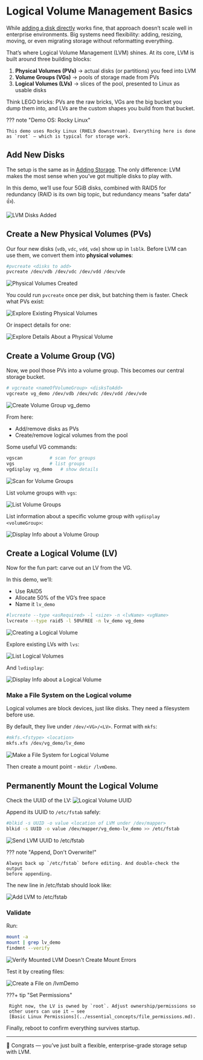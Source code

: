 # Logical Volume Management Basics
While [adding a disk directly](adding_storage.md) works fine, that approach
doesn’t scale well in enterprise environments. Big systems need flexibility:
adding, resizing, moving, or even migrating storage without reformatting
everything.

That’s where Logical Volume Management (LVM) shines. At its core, LVM is
built around three building blocks:

1. **Physical Volumes (PVs)** → actual disks (or partitions) you feed into
   LVM
1. **Volume Groups (VGs)** → pools of storage made from PVs
1. **Logical Volumes (LVs)** → slices of the pool, presented to Linux as
   usable disks

Think LEGO bricks: PVs are the raw bricks, VGs are the big bucket you dump
them into, and LVs are the custom shapes you build from that bucket.

??? note "Demo OS: Rocky Linux"

    This demo uses Rocky Linux (RHEL9 downstream). Everything here is done
    as `root` — which is typical for storage work.

## Add New Disks
The setup is the same as in [Adding Storage](./adding_storage.md). The only
difference: LVM makes the most sense when you’ve got multiple disks to play
with.

In this demo, we’ll use four 5GiB disks, combined with RAID5 for redundancy
(RAID is its own big topic, but redundancy means “safer data” 👍).

![LVM Disks Added](../images/lvm_disks.png)

## Create a New Physical Volumes (PVs)
Our four new disks (`vdb`, `vdc`, `vdd`, `vde`) show up in `lsblk`. Before
LVM can use them, we convert them into **physical volumes**:

``` bash title="Create Physical Volumes"
#pvcreate <disks to add>
pvcreate /dev/vdb /dev/vdc /dev/vdd /dev/vde
```

![Physical Volumes Created](../images/pvs_created.png)


You could run `pvcreate` once per disk, but batching them is faster. Check
what PVs exist:

![Explore Existing Physical Volumes](../images/pvs.png)

Or inspect details for one:

![Explore Details About a Physical Volume](../images/pvdisplay.png)

## Create a Volume Group (VG)
Now, we pool those PVs into a volume group. This becomes our central storage bucket.

``` bash title="Create Volume Group"
# vgcreate <nameOfVolumeGroup> <disksToAdd>
vgcreate vg_demo /dev/vdb /dev/vdc /dev/vdd /dev/vde
```

![Create Volume Group vg_demo](../images/vgcreate.png)

From here:
- Add/remove disks as PVs
- Create/remove logical volumes from the pool

Some useful VG commands:

``` bash title="Explore Volume Groups"
vgscan          # scan for groups
vgs             # list groups
vgdisplay vg_demo   # show details
```

![Scan for Volume Groups](../images/vgscan.png)

List volume groups with `vgs`:

![List Volume Groups](../images/vgs.png)

List information about a specific volume group with `vgdisplay <volumeGroup>`:

![Display Info about a Volume Group](../images/vgdisplay.png)

## Create a Logical Volume (LV)
Now for the fun part: carve out an LV from the VG.

In this demo, we’ll:
-  Use RAID5
- Allocate 50% of the VG’s free space
- Name it `lv_demo`

``` bash title="Create Logical Volume"
#lvcreate --type <asRequired> -l <size> -n <lvName> <vgName>
lvcreate --type raid5 -l 50%FREE -n lv_demo vg_demo
```
![Creating a Logical Volume](../images/lvcreate.png)

Explore existing LVs with `lvs`:

![List Logical Volumes](../images/lvs.png)

And `lvdisplay`:

![Display Info about a Logical Volume](../images/lvdisplay.png)

### Make a File System on the Logical volume
Logical volumes are block devices, just like disks. They need a filesystem
before use.

By default, they live under `/dev/<VG>/<LV>`. Format with `mkfs`:

``` bash title="Make a File System on the Logical Volume"
#mkfs.<fstype> <location>
mkfs.xfs /dev/vg_demo/lv_demo
```

![Make a File System for Logical Volume](../images/mkfs_lvm_demo.png)

Then create a mount point - `mkdir /lvmDemo`.

## Permanently Mount the Logical Volume
Check the UUID of the LV:
![Logical Volume UUID](../images/blkid_lvm.png)

Append its UUID to `/etc/fstab` safely:

``` bash title="Send LVM UUID to /etc/fstab"
#blkid -s UUID -o value <location of LVM under /dev/mapper>
blkid -s UUID -o value /dev/mapper/vg_demo-lv_demo >> /etc/fstab
```
![Send LVM UUID to /etc/fstab](../images/send_lvm_uuid_to_fstab.png)

??? note "Append, Don't Overwrite!"

    Always back up `/etc/fstab` before editing. And double-check the output
    before appending.

The new line in /etc/fstab should look like:

![Add LVM to /etc/fstab](../images/add_lvm_to_fstab.png)

### Validate
Run:

``` bash title="Validate LVM Mount"
mount -a
mount | grep lv_demo
findmnt --verify
```

![Verify Mounted LVM Doesn't Create Mount Errors](../images/verify_lvm.png)

Test it by creating files:

![Create a File on /lvmDemo](../images/touch_lvm_demo.png)

???+ tip "Set Permissions"

     Right now, the LV is owned by `root`. Adjust ownership/permissions so
     other users can use it — see
     [Basic Linux Permissions](../essential_concepts/file_permissions.md).

Finally, reboot to confirm everything survives startup.

---

🎉 Congrats — you’ve just built a flexible, enterprise-grade storage setup with LVM.
